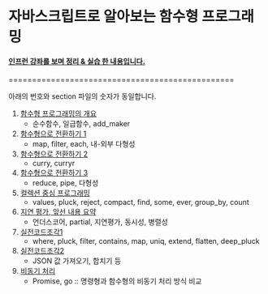 # 자바스크립트로 알아보는 함수형 프로그래밍

#### [인프런 강좌를 보며 정리 & 실습 한 내용입니다.](https://www.inflearn.com/course/%ED%95%A8%EC%88%98%ED%98%95-%ED%94%84%EB%A1%9C%EA%B7%B8%EB%9E%98%EB%B0%8D/)

================================================

아래의 번호와 section 파일의 숫자가 동일합니다.

1. [함수형 프로그래밍의 개요](http://1ilsang.blog.me/221229579578)
    -  순수함수, 일급함수, add_maker
2. [함수형으로 전환하기 1](http://1ilsang.blog.me/221232065315)
   - map, filter, each, 내-외부 다형성
3. [함수형으로 전환하기 2](http://1ilsang.blog.me/221232386541)
   - curry, curryr
4. [함수형으로 전환하기 3](http://1ilsang.blog.me/221234585834)
    - reduce, pipe, 다형성
5. [컬렉션 중심 프로그래밍](http://1ilsang.blog.me/221235371649)
    - values, pluck, reject, compact, find, some, ever, group_by, count
6. [지연 평가, 앞선 내용 요약](http://1ilsang.blog.me/221235663973)
    - 언더스코어, partial, 지연평가, 동시성, 병렬성
7. [실전코드조각1](http://1ilsang.blog.me/221237771328)
    - where, pluck, filter, contains, map, uniq, extend, flatten, deep_pluck  
8. [실전코드조각2](http://1ilsang.blog.me/221238107720)
    - JSON 값 가져오기, 합치기 등
9. [비동기 처리](http://1ilsang.blog.me/221238108709)
    - Promise, go :: 명령형과 함수형의 비동기 처리 방식 비교